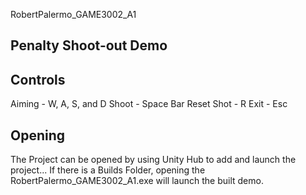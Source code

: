 RobertPalermo_GAME3002_A1

Penalty Shoot-out Demo
------------------------
Controls
---------
Aiming 	   - W, A, S, and D
Shoot 	   - Space Bar
Reset Shot - R
Exit 	   - Esc

Opening
--------
The Project can be opened by using Unity Hub to add and launch the project...
If there is a Builds Folder, opening the RobertPalermo_GAME3002_A1.exe will launch the built demo.

